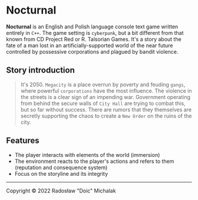 # Nocturnal

**Nocturnal** is an English and Polish language console text game written entirely in `C++`. The game setting is `cyberpunk`, but a bit different from that known from CD Project Red or R. Talsorian Games. It's a story about the fate of a man lost in an artificially-supported world of the near future controlled by possessive corporations and plagued by bandit violence.

## Story introduction

> It's 2050. `Megacity` is a place overrun by poverty and feuding `gangs`, where powerful `corporations` have the most influence. The violence in the streets is a clear sign of an impending war. Government operating from behind the secure walls of `City Hall` are trying to combat this, but so far without success. There are rumors that they themselves are secretly supporting the chaos to create a `New Order` on the ruins of the city.

## Features

- The player interacts with elements of the world (immersion)
- The environment reacts to the player's actions and refers to them (reputation and consequence system)
- Focus on the storyline and its integrity

---

Copyright © 2022 Radosław "Doic" Michalak
